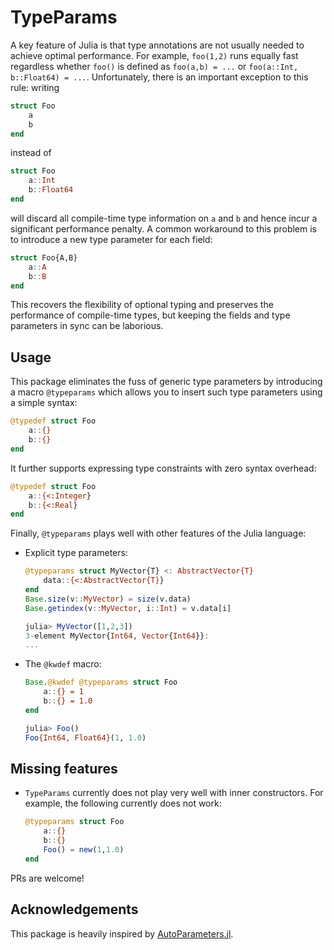 # TypeParams

A key feature of Julia is that type annotations are not usually needed to achieve optimal performance.
For example, `foo(1,2)` runs equally fast regardless whether `foo()` is defined as `foo(a,b) = ...` or `foo(a::Int, b::Float64) = ...`.
Unfortunately, there is an important exception to this rule: writing
```julia
struct Foo
    a
    b
end
```
instead of
```julia
struct Foo
    a::Int
    b::Float64
end
```
will discard all compile-time type information on `a` and `b` and hence incur a significant performance penalty.
A common workaround to this problem is to introduce a new type parameter for each field:
```julia
struct Foo{A,B}
    a::A
    b::B
end
```
This recovers the flexibility of optional typing and preserves the performance of compile-time types, but keeping the fields and type parameters in sync can be laborious.


## Usage

This package eliminates the fuss of generic type parameters by introducing a macro `@typeparams` which allows you to insert such type parameters using a simple syntax:
```julia
@typedef struct Foo
    a::{}
    b::{}
end
```
It further supports expressing type constraints with zero syntax overhead:
```julia
@typedef struct Foo
    a::{<:Integer}
    b::{<:Real}
end
```
Finally, `@typeparams` plays well with other features of the Julia language:

 - Explicit type parameters:
   ```julia
   @typeparams struct MyVector{T} <: AbstractVector{T}
       data::{<:AbstractVector{T}}
   end
   Base.size(v::MyVector) = size(v.data)
   Base.getindex(v::MyVector, i::Int) = v.data[i]

   julia> MyVector([1,2,3])
   3-element MyVector{Int64, Vector{Int64}}:
   ...
   ```

 - The `@kwdef` macro:
    ```julia
    Base.@kwdef @typeparams struct Foo
        a::{} = 1
        b::{} = 1.0
    end

    julia> Foo()
    Foo{Int64, Float64}(1, 1.0)
    ```


## Missing features

- `TypeParams` currently does not play very well with inner constructors. For example, the following currently does not work:
  ```julia
  @typeparams struct Foo
      a::{}
      b::{}
      Foo() = new(1,1.0)
  end
  ```

PRs are welcome!

## Acknowledgements

This package is heavily inspired by [AutoParameters.jl](https://github.com/pengwyn/AutoParameters.jl).